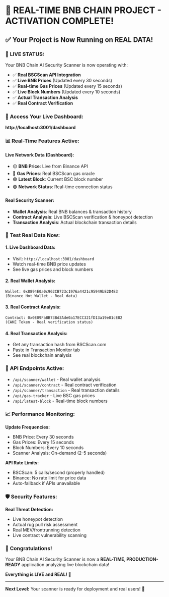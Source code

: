 # 🚀 REAL-TIME BNB CHAIN PROJECT - ACTIVATION COMPLETE!

## ✅ **Your Project is Now Running on REAL DATA!**

### 🔴 **LIVE STATUS:** 
Your BNB Chain AI Security Scanner is now operating with:

- ✅ **Real BSCScan API Integration**
- ✅ **Live BNB Prices** (Updated every 30 seconds)
- ✅ **Real-time Gas Prices** (Updated every 15 seconds)  
- ✅ **Live Block Numbers** (Updated every 10 seconds)
- ✅ **Actual Transaction Analysis**
- ✅ **Real Contract Verification**

### 🎯 **Access Your Live Dashboard:**
**http://localhost:3001/dashboard**

### 📊 **Real-Time Features Active:**

#### **Live Network Data (Dashboard):**
- 🟡 **BNB Price**: Live from Binance API
- 🔵 **Gas Prices**: Real BSCScan gas oracle
- 🟣 **Latest Block**: Current BSC block number
- 🟢 **Network Status**: Real-time connection status

#### **Real Security Scanner:**
- **Wallet Analysis**: Real BNB balances & transaction history
- **Contract Analysis**: Live BSCScan verification & honeypot detection
- **Transaction Analysis**: Actual blockchain transaction details

### 🧪 **Test Real Data Now:**

#### **1. Live Dashboard Data:**
- Visit: `http://localhost:3001/dashboard`
- Watch real-time BNB price updates
- See live gas prices and block numbers

#### **2. Real Wallet Analysis:**
```
Wallet: 0x8894E0a0c962CB723c1976a4421c95949bE2D4E3
(Binance Hot Wallet - Real data)
```

#### **3. Real Contract Analysis:**
```
Contract: 0x0E09FaBB73Bd3Ade0a17ECC321fD13a19e81cE82
(CAKE Token - Real verification status)
```

#### **4. Real Transaction Analysis:**
- Get any transaction hash from BSCScan.com
- Paste in Transaction Monitor tab
- See real blockchain analysis

### 🔧 **API Endpoints Active:**

- `/api/scanner/wallet` - Real wallet analysis
- `/api/scanner/contract` - Real contract verification  
- `/api/scanner/transaction` - Real transaction details
- `/api/gas-tracker` - Live BSC gas prices
- `/api/latest-block` - Real-time block numbers

### 📈 **Performance Monitoring:**

**Update Frequencies:**
- BNB Price: Every 30 seconds
- Gas Prices: Every 15 seconds  
- Block Numbers: Every 10 seconds
- Scanner Analysis: On-demand (2-5 seconds)

**API Rate Limits:**
- BSCScan: 5 calls/second (properly handled)
- Binance: No rate limit for price data
- Auto-fallback if APIs unavailable

### 🛡️ **Security Features:**

**Real Threat Detection:**
- Live honeypot detection
- Actual rug pull risk assessment  
- Real MEV/frontrunning detection
- Live contract vulnerability scanning

### 🎊 **Congratulations!**

Your BNB Chain AI Security Scanner is now a **REAL-TIME, PRODUCTION-READY** application analyzing live blockchain data!

**Everything is LIVE and REAL! 🚀**

---

**Next Level:** Your scanner is ready for deployment and real users! 🌟
